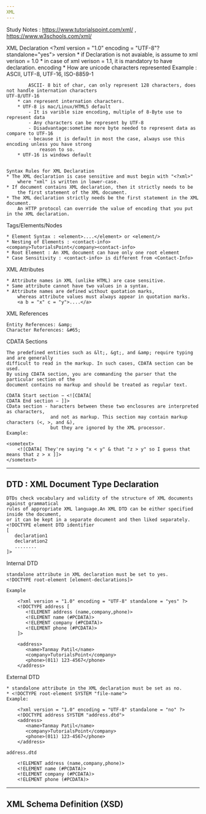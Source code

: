 ```yaml
---
XML
---
```

Study Notes : https://www.tutorialspoint.com/xml/ , https://www.w3schools.com/xml/

XML Declaration
	<?xml version = "1.0" encoding = "UTF-8"? standalone="yes">
	version
		* if Declaration is not avaiable, is assume to xml verison = 1.0 
		* in case of xml verison = 1.1, it is mandatory to have declaration.
	encoding
		* How are unicode characters represented
			Example : ASCII, UTF-8, UTF-16, ISO-8859-1
			
			ASCII- 8 bit of char, can only represent 128 characters, does not handle internation characters
	UTF-8/UTF-16
		* can represent internation characters.
		* UTF-8 is mac/Linux/HTML5 default
			- It is varible size encoding, multiple of 8-Byte use to represent data 
			- Any characters can be represent by UTF-8
			- Disadvantage:sometime more byte needed to represent data as compare to UTF-16
			- because it is default in most the case, always use this encoding unless you have strong
				reason to so.
		* UTF-16 is windows default
	
	
	Syntax Rules for XML Declaration
	* The XML declaration is case sensitive and must begin with "<?xml>" 
		where "xml" is written in lower-case.
	* If document contains XML declaration, then it strictly needs to be 
		the first statement of the XML document.
	* The XML declaration strictly needs be the first statement in the XML document.
		An HTTP protocol can override the value of encoding that you put in the XML declaration.
		
Tags/Elements/Nodes

	* Element Syntax : <element>....</element> or <element/>
	* Nesting of Elements : <contact-info><company>TutorialsPoint</company><contact-info>
	* Root Element : An XML document can have only one root element
	* Case Sensitivity : <contact-info> is different from <Contact-Info>

XML Attributes

	* Attribute names in XML (unlike HTML) are case sensitive.
	* Same attribute cannot have two values in a syntax.
	* Attribute names are defined without quotation marks, 
		whereas attribute values must always appear in quotation marks.
		<a b = "x" c = "y">....</a>
		
XML References
	
	Entity References: &amp; 
	Character References: &#65;
	

CDATA Sections

	The predefined entities such as &lt;, &gt;, and &amp; require typing and are generally 
	difficult to read in the markup. In such cases, CDATA section can be used. 
	By using CDATA section, you are commanding the parser that the particular section of the 
	document contains no markup and should be treated as regular text.
	
	CDATA Start section − <![CDATA[
	CDATA End section − ]]>
	CData section - haracters between these two enclosures are interpreted as characters, 
					and not as markup. This section may contain markup characters (<, >, and &), 
					but they are ignored by the XML processor.
	Example:
	
	<sometext>
		<![CDATA[ They're saying "x < y" & that "z > y" so I guess that means that z > x ]]>
	</sometext>

	
	
-----------------------------------
DTD : XML Document Type Declaration
-----------------------------------

	DTDs check vocabulary and validity of the structure of XML documents against grammatical 
	rules of appropriate XML language.An XML DTD can be either specified inside the document, 
	or it can be kept in a separate document and then liked separately.
	<!DOCTYPE element DTD identifier
	[
	   declaration1
	   declaration2
	   ........
	]>


Internal DTD
	
	standalone attribute in XML declaration must be set to yes.
	<!DOCTYPE root-element [element-declarations]>
	
	Example
	
		<?xml version = "1.0" encoding = "UTF-8" standalone = "yes" ?>
		<!DOCTYPE address [
		   <!ELEMENT address (name,company,phone)>
		   <!ELEMENT name (#PCDATA)>
		   <!ELEMENT company (#PCDATA)>
		   <!ELEMENT phone (#PCDATA)>
		]>

		<address>
		   <name>Tanmay Patil</name>
		   <company>TutorialsPoint</company>
		   <phone>(011) 123-4567</phone>
		</address>
	
External DTD
	
	* standalone attribute in the XML declaration must be set as no.
	* <!DOCTYPE root-element SYSTEM "file-name">
	Example:
	
		<?xml version = "1.0" encoding = "UTF-8" standalone = "no" ?>
		<!DOCTYPE address SYSTEM "address.dtd">
		<address>
		   <name>Tanmay Patil</name>
		   <company>TutorialsPoint</company>
		   <phone>(011) 123-4567</phone>
		</address>
		
	address.dtd
		
		<!ELEMENT address (name,company,phone)>
		<!ELEMENT name (#PCDATA)>
		<!ELEMENT company (#PCDATA)>
		<!ELEMENT phone (#PCDATA)>
			
		
---------------------------
XML Schema Definition (XSD)
---------------------------

	
